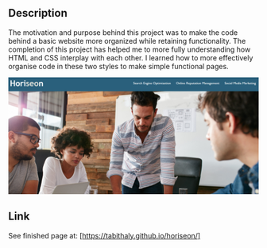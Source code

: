 # <Horiseon Landing Page>

## Description

The motivation and purpose behind this project was to make the code behind a basic website more organized while retaining functionality. The completion of this project has helped me to more fully understanding how HTML and CSS interplay with each other. I learned how to more effectively organise code in these two styles to make simple functional pages. 

![The screenshot shows the header and large background imagae at the top of the page.](./assets/images/Screenshot%202022-07-14%20222729.png)
## Link
See finished page at:
[https://tabithaly.github.io/horiseon/]
